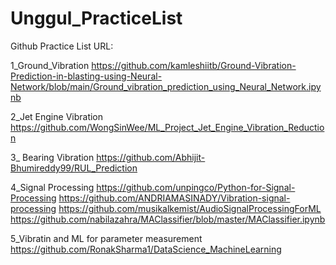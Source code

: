 # Unggul_PracticeList
Github Practice List URL:

1_Ground_Vibration 
https://github.com/kamleshiitb/Ground-Vibration-Prediction-in-blasting-using-Neural-Network/blob/main/Ground_vibration_prediction_using_Neural_Network.ipynb

2_Jet Engine Vibration
https://github.com/WongSinWee/ML_Project_Jet_Engine_Vibration_Reduction

3_ Bearing Vibration
https://github.com/Abhijit-Bhumireddy99/RUL_Prediction

4_Signal Processing
https://github.com/unpingco/Python-for-Signal-Processing
https://github.com/ANDRIAMASINADY/Vibration-signal-processing
https://github.com/musikalkemist/AudioSignalProcessingForML
https://github.com/nabilazahra/MAClassifier/blob/master/MAClassifier.ipynb

5_Vibratin and ML for parameter measurement 
https://github.com/RonakSharma1/DataScience_MachineLearning
